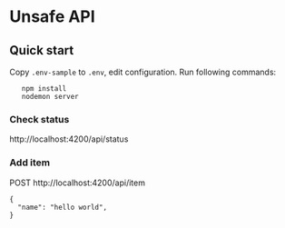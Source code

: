 # Unsafe API

## Quick start
Copy `.env-sample` to `.env`, edit configuration.
Run following commands:
```
   npm install
   nodemon server
```

### Check status
http://localhost:4200/api/status

### Add item
POST http://localhost:4200/api/item
```
{
  "name": "hello world",
}
```
